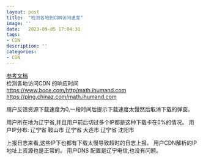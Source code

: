 ```yaml
---
layout: post
title:  "检测各地到CDN访问速度"
image: ''
date:   2023-09-05 17:04:31
tags:
- CDN
description: ''
categories: 
- CDN
---
```

[参考文档](https://zhuanlan.zhihu.com/p/169416307)  
检测各地访问CDN 的响应时间  
https://www.boce.com/http/math.ihumand.com
https://ping.chinaz.com/math.ihumand.com

用户反馈资源下载速度为0,一段时间后提示下载速度太慢然后取消下载的弹窗。

用户所在地为辽宁省,并且用户前后切过多个IP都是这种下载卡在0%的情况。
用户IP分布:
辽宁省 鞍山市
辽宁省 大连市
辽宁省 沈阳市

上报日志来看,这些IP下也都有下载太慢导致超时的日志上报。
用户CDN解析的IP地址上资源也是正常的。
用户DNS 配置是辽宁电信,也没有问题。